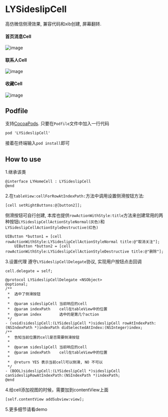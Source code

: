 # LYSideslipCell

高仿微信侧滑效果, 兼容代码和xib创建, 屏幕翻转.

#### 首页消息Cell
![image](https://github.com/louis-ly/LYSideslipCell/blob/master/Snapshots/Snapshot1.gif)


#### 联系人Cell
![image](https://github.com/louis-ly/LYSideslipCell/blob/master/Snapshots/Snapshot2.gif)

#### 收藏Cell
![image](https://github.com/louis-ly/LYSideslipCell/blob/master/Snapshots/Snapshot3.gif)


## Podfile
支持[CocoaPods](http://cocoapods.org/). 只要在`Podfile`文件中加入一行代码

```
pod 'LYSideslipCell'
```

接着在终端输入`pod install`即可



## How to use

1.继承该类

```
@interface LYHomeCell : LYSideslipCell
@end
```

2.在`tableView:cellForRowAtIndexPath:`方法中调用设置侧滑按钮方法:

```
[cell setRightButtons:@[button2]];
```

侧滑按钮可自行创建, 本库也提供`rowActionWithStyle:title`方法来创建常用的两种按钮`LYSideslipCellActionStyleNormal(灰色)`和`LYSideslipCellActionStyleDestructive(红色)`

```
UIButton *button1 = [cell rowActionWithStyle:LYSideslipCellActionStyleNormal title:@"取消关注"];
    UIButton *button2 = [cell rowActionWithStyle:LYSideslipCellActionStyleDestructive title:@"删除"];
```

3.设置代理 遵守`LYSideslipCellDelegate`协议, 实现用户按钮点击回调

```
cell.delegate = self;
```

```
@protocol LYSideslipCellDelegate <NSObject>
@optional;
/**
 *  选中了侧滑按钮
 *
 *  @param sideslipCell 当前响应的cell
 *  @param indexPath    cell在tableView中的位置
 *  @param index        选中的是第几个action
 */
- (void)sideslipCell:(LYSideslipCell *)sideslipCell rowAtIndexPath:(NSIndexPath *)indexPath didSelectedAtIndex:(NSInteger)index;
/**
 *  告知当前位置的cell是否需要侧滑按钮
 *
 *  @param sideslipCell 当前响应的cell
 *  @param indexPath    cell在tableView中的位置
 *
 *  @return YES 表示当前cell可以侧滑, NO 不可以
 */
- (BOOL)sideslipCell:(LYSideslipCell *)sideslipCell canSideslipRowAtIndexPath:(NSIndexPath *)indexPath;
@end
```

4.给cell添加视图的时候，需要加到contentView上面

```
[self.contentView addSubview:view];
```

5.更多细节请看demo
